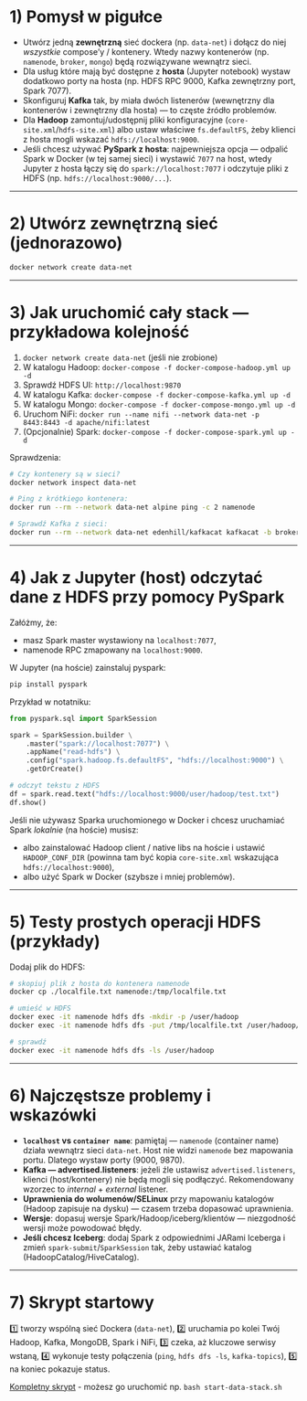 
# 1) Pomysł w pigułce

* Utwórz jedną **zewnętrzną** sieć dockera (np. `data-net`) i dołącz do niej *wszystkie* compose’y / kontenery. Wtedy nazwy kontenerów (np. `namenode`, `broker`, `mongo`) będą rozwiązywane wewnątrz sieci.
* Dla usług które mają być dostępne z **hosta** (Jupyter notebook) wystaw dodatkowo porty na hosta (np. HDFS RPC 9000, Kafka zewnętrzny port, Spark 7077).
* Skonfiguruj **Kafka** tak, by miała dwóch listenerów (wewnętrzny dla kontenerów i zewnętrzny dla hosta) — to częste źródło problemów.
* Dla **Hadoop** zamontuj/udostępnij pliki konfiguracyjne (`core-site.xml`/`hdfs-site.xml`) albo ustaw właściwe `fs.defaultFS`, żeby klienci z hosta mogli wskazać `hdfs://localhost:9000`.
* Jeśli chcesz używać **PySpark z hosta**: najpewniejsza opcja — odpalić Spark w Docker (w tej samej sieci) i wystawić `7077` na host, wtedy Jupyter z hosta łączy się do `spark://localhost:7077` i odczytuje pliki z HDFS (np. `hdfs://localhost:9000/...`).

---

# 2) Utwórz zewnętrzną sieć (jednorazowo)

```bash
docker network create data-net
```

---

# 3) Jak uruchomić cały stack — przykładowa kolejność

1. `docker network create data-net` (jeśli nie zrobione)
2. W katalogu Hadoop: `docker-compose -f docker-compose-hadoop.yml up -d`
3. Sprawdź HDFS UI: `http://localhost:9870`
4. W katalogu Kafka: `docker-compose -f docker-compose-kafka.yml up -d`
5. W katalogu Mongo: `docker-compose -f docker-compose-mongo.yml up -d`
6. Uruchom NiFi: `docker run --name nifi --network data-net -p 8443:8443 -d apache/nifi:latest`
7. (Opcjonalnie) Spark: `docker-compose -f docker-compose-spark.yml up -d`

Sprawdzenia:

```bash
# Czy kontenery są w sieci?
docker network inspect data-net

# Ping z krótkiego kontenera:
docker run --rm --network data-net alpine ping -c 2 namenode

# Sprawdź Kafka z sieci:
docker run --rm --network data-net edenhill/kafkacat kafkacat -b broker:9092 -L
```

---

# 4) Jak z Jupyter (host) odczytać dane z HDFS przy pomocy PySpark

Załóżmy, że:

* masz Spark master wystawiony na `localhost:7077`,
* namenode RPC zmapowany na `localhost:9000`.

W Jupyter (na hoście) zainstaluj pyspark:

```bash
pip install pyspark
```

Przykład w notatniku:

```python
from pyspark.sql import SparkSession

spark = SparkSession.builder \
    .master("spark://localhost:7077") \
    .appName("read-hdfs") \
    .config("spark.hadoop.fs.defaultFS", "hdfs://localhost:9000") \
    .getOrCreate()

# odczyt tekstu z HDFS
df = spark.read.text("hdfs://localhost:9000/user/hadoop/test.txt")
df.show()
```

Jeśli nie używasz Sparka uruchomionego w Docker i chcesz uruchamiać Spark *lokalnie* (na hoście) musisz:

* albo zainstalować Hadoop client / native libs na hoście i ustawić `HADOOP_CONF_DIR` (powinna tam być kopia `core-site.xml` wskazująca `hdfs://localhost:9000`),
* albo użyć Spark w Docker (szybsze i mniej problemów).

---

# 5) Testy prostych operacji HDFS (przykłady)

Dodaj plik do HDFS:

```bash
# skopiuj plik z hosta do kontenera namenode
docker cp ./localfile.txt namenode:/tmp/localfile.txt

# umieść w HDFS
docker exec -it namenode hdfs dfs -mkdir -p /user/hadoop
docker exec -it namenode hdfs dfs -put /tmp/localfile.txt /user/hadoop/test.txt

# sprawdź
docker exec -it namenode hdfs dfs -ls /user/hadoop
```

---

# 6) Najczęstsze problemy i wskazówki

* **`localhost` vs `container name`**: pamiętaj — `namenode` (container name) działa wewnątrz sieci `data-net`. Host nie widzi `namenode` bez mapowania portu. Dlatego wystaw porty (9000, 9870).
* **Kafka — advertised.listeners**: jeżeli źle ustawisz `advertised.listeners`, klienci (host/kontenery) nie będą mogli się podłączyć. Rekomendowany wzorzec to *internal* + *external* listener.
* **Uprawnienia do wolumenów/SELinux** przy mapowaniu katalogów (Hadoop zapisuje na dysku) — czasem trzeba dopasować uprawnienia.
* **Wersje**: dopasuj wersje Spark/Hadoop/iceberg/klientów — niezgodność wersji może powodować błędy.
* **Jeśli chcesz Iceberg**: dodaj Spark z odpowiednimi JARami Iceberga i zmień `spark-submit`/`SparkSession` tak, żeby ustawiać katalog (HadoopCatalog/HiveCatalog).

---

# 7) Skrypt startowy

1️⃣ tworzy wspólną sieć Dockera (`data-net`),
2️⃣ uruchamia po kolei Twój Hadoop, Kafka, MongoDB, Spark i NiFi,
3️⃣ czeka, aż kluczowe serwisy wstaną,
4️⃣ wykonuje testy połączenia (`ping`, `hdfs dfs -ls`, `kafka-topics`),
5️⃣ na koniec pokazuje status.

[Kompletny skrypt](start-data-stack.sh) - możesz go uruchomić np. `bash start-data-stack.sh`
